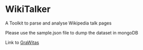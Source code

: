 # WikiTalker

A Toolkit to parse and analyse Wikipedia talk pages

Please use the sample.json file to dump the dataset in mongoDB 

Link to [GraWitas](https://github.com/bencabrera/grawitas)
